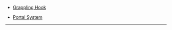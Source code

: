 + [Grappling Hook](https://godotengine.org/asset-library/asset/2337)

+ [Portal System](https://godotengine.org/asset-library/asset/2323)



---
